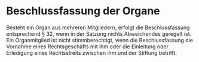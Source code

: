 # Beschlussfassung der Organe

Besteht ein Organ aus mehreren Mitgliedern, erfolgt die Beschlussfassung entsprechend § 32, wenn in der Satzung nichts Abweichendes geregelt ist. Ein Organmitglied ist nicht stimmberechtigt, wenn die Beschlussfassung die Vornahme eines Rechtsgeschäfts mit ihm oder die Einleitung oder Erledigung eines Rechtsstreits zwischen ihm und der Stiftung betrifft. 


